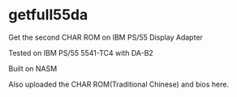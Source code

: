 getfull55da
=======
Get the second CHAR ROM on IBM PS/55 Display Adapter

Tested on IBM PS/55 5541-TC4 with DA-B2

Built on NASM

Also uploaded the CHAR ROM(Traditional Chinese) and bios here.

